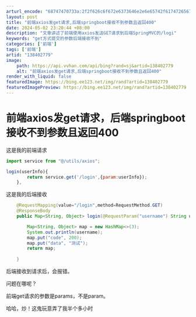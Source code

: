 ```yaml
---
arturl_encode: "68747470733a:2f2f626c6f672e6373646e2e6e65742f61747265677265742f:61727469636c652f64657461696c732f313338343032373739"
layout: post
title: "前端axios发get请求,后端springboot接收不到参数且返回400"
date: 2024-05-02 23:20:44 +08:00
description: "文章讲述了前端使用axios发送GET请求到后端SpringMVC的/logi"
keywords: "get方式提交的参数后端接收不到"
categories: ['前端']
tags: ['前端']
artid: "138402779"
image:
    path: https://api.vvhan.com/api/bing?rand=sj&artid=138402779
    alt: "前端axios发get请求,后端springboot接收不到参数且返回400"
render_with_liquid: false
featuredImage: https://bing.ee123.net/img/rand?artid=138402779
featuredImagePreview: https://bing.ee123.net/img/rand?artid=138402779
---
```


# 前端axios发get请求，后端springboot接收不到参数且返回400

这是我的前端请求

```javascript
import service from "@/utils/axios";

login(userInfo){
        return service.get('/login',{param:userInfo});
    },
```

这是我的后端接收

```java
    @RequestMapping(value="/login",method=RequestMethod.GET)
    @ResponseBody
    public Map<String, Object> login(@RequestParam("username") String username,@RequestParam("password") String password){

        Map<String, Object> map = new HashMap<>(3);
        System.out.println(username);
        map.put("code", 200);
        map.put("data", "测试");
        return map;
   
    }
```

后端接收到请求后，会报错。

问题在哪呢？

前端get请求的参数是params，不是param。

哈哈，炒！这鬼玩意弄了我半个多小时